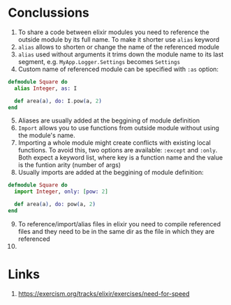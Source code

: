 # Conclussions
1. To share a code between elixir modules you need to reference the outside module by its full name. To make it shorter use `alias` keyword
2. `alias` allows to shorten or change the name of the referenced module
3. `alias` used without arguments it trims down the module name to its last segment, e.g. `MyApp.Logger.Settings` becomes `Settings`
4. Custom name of referenced module can be specified with `:as` option:
```elixir
defmodule Square do
  alias Integer, as: I

  def area(a), do: I.pow(a, 2)
end
```
5. Aliases are usually added at the beggining of module definition
6. `Import` allows you to use functions from outside module without using the module's name.
7. Importing a whole module might create conflicts with existing local functions. To avoid this, two options are available: `:except` and `:only`. Both expect a keyword list, where key is a function name and the value is the funtion arity (number of args)
8. Usually imports are added at the beggining of module definition:
```elixir
defmodule Square do
  import Integer, only: [pow: 2]

  def area(a), do: pow(a, 2)
end
```
9. To reference/import/alias files in elixir you need to compile referenced files and they need to be in the same dir as the file in which they are referenced
10. 

# Links
1. https://exercism.org/tracks/elixir/exercises/need-for-speed

